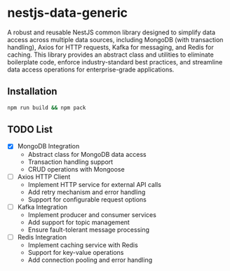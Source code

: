 # nestjs-data-generic

A robust and reusable NestJS common library designed to simplify data access across multiple data sources, including MongoDB (with transaction handling), Axios for HTTP requests, Kafka for messaging, and Redis for caching. This library provides an abstract class and utilities to eliminate boilerplate code, enforce industry-standard best practices, and streamline data access operations for enterprise-grade applications.

## Installation

```bash
npm run build && npm pack
```

## TODO List

- [x] MongoDB Integration
  - Abstract class for MongoDB data access
  - Transaction handling support
  - CRUD operations with Mongoose
- [ ] Axios HTTP Client
  - Implement HTTP service for external API calls
  - Add retry mechanism and error handling
  - Support for configurable request options
- [ ] Kafka Integration
  - Implement producer and consumer services
  - Add support for topic management
  - Ensure fault-tolerant message processing
- [ ] Redis Integration
  - Implement caching service with Redis
  - Support for key-value operations
  - Add connection pooling and error handling
